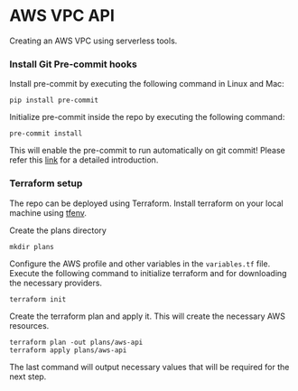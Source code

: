 # AWS VPC API

Creating an AWS VPC using serverless tools.


### Install Git Pre-commit hooks

Install pre-commit by executing the following command in Linux and Mac:

```
pip install pre-commit
```

Initialize pre-commit inside the repo by executing the following command:

```
pre-commit install
```

This will enable the pre-commit to run automatically on git commit!
Please refer this [link](https://pre-commit.com/) for a detailed introduction.


### Terraform setup

The repo can be deployed using Terraform.
Install terraform on your local machine using [tfenv](https://github.com/tfutils/tfenv).


Create the plans directory

```
mkdir plans
```

Configure the AWS profile and other variables in the `variables.tf` file.
Execute the following command to initialize terraform and for downloading the necessary providers.

```
terraform init
```

Create the terraform plan and apply it. This will create the necessary AWS resources.

```
terraform plan -out plans/aws-api
terraform apply plans/aws-api
```

The last command will output necessary values that will be required for the next step.
